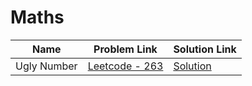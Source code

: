 # Maths


| Name       | Problem Link                       | Solution Link                      |
|--------------------|------------------------------------|-----------------------------------|
| Ugly Number          | [Leetcode - 263](https://leetcode.com/problems/ugly-number/description/)                | [Solution](https://github.com/moinhameed27/Ultimate-DSA/blob/main/Maths/Ugly%20Number.cpp)              |





